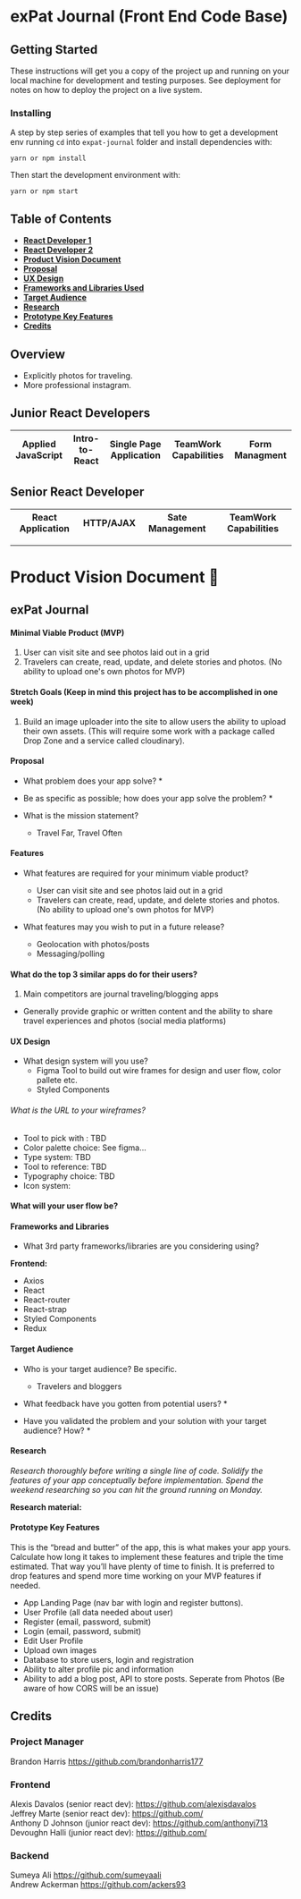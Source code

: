 # exPat Journal (Front End Code Base)
## Getting Started

These instructions will get you a copy of the project up and running on your local machine for development and testing purposes. See deployment for notes on how to deploy the project on a live system.

### Installing

A step by step series of examples that tell you how to get a development env running
`cd` into `expat-journal` folder and install dependencies with:

```
yarn or npm install
```

Then start the development environment with: 

```
yarn or npm start
```
## Table of Contents

- **[React Developer 1](#junior-react-developers)**<br>
- **[React Developer 2](#senior-react-developer)**<br>
- **[Product Vision Document](#exPat-Journal)**<br>
- **[Proposal](#proposal)**<br>
- **[UX Design](#ux-design)**<br>
- **[Frameworks and Libraries Used](#frameworks-and-libraries)**<br>
- **[Target Audience](#target-audience)**<br>
- **[Research](#research)**<br>
- **[Prototype Key Features](#prototype-key-features)**<br>
- **[Credits](#credits)**<br>

## <a name='overview'></a>Overview
- Explicitly photos for traveling. 
- More professional instagram.

## Junior React Developers
Applied JavaScript | Intro-to-React| Single Page Application | TeamWork Capabilities | Form Managment
| --------------------- | ---------------------- | --------------------- | -------------------- | ------------ |


## Senior React Developer
React Application | HTTP/AJAX | Sate Management | TeamWork Capabilities |
| --------------------- | ---------------------- | --------------------- | -------------------- |


---

# Product Vision Document :tada:

## exPat Journal


#### Minimal Viable Product (MVP)

1. User can visit site and see photos laid out in a grid
2. Travelers can create, read, update, and delete stories and photos. (No ability to upload one's own photos for MVP)

#### Stretch Goals (Keep in mind this project has to be accomplished in one week)
1. Build an image uploader into the site to allow users the ability to upload their own assets. (This will require some work with a package called Drop Zone and a service called cloudinary).

#### Proposal
- What problem does your app solve?
  * 

- Be as specific as possible; how does your app solve the problem?
  * 
- What is the mission statement? 
  * Travel Far, Travel Often


#### Features
- What features are required for your minimum viable product?
  * User can visit site and see photos laid out in a grid  
  * Travelers can create, read, update, and delete stories and photos. (No ability to upload one's own photos for MVP)

- What features may you wish to put in a future release?
  * Geolocation with photos/posts
  * Messaging/polling 

#### What do the top 3 similar apps do for their users?
1. Main competitors are journal traveling/blogging apps
* Generally provide graphic or written content and the ability to share travel experiences and photos (social media platforms) 




#### UX Design
- What design system will you use?
  * Figma Tool to build out wire frames for design and user flow, color pallete etc.
  * Styled Components
  
###### What is the URL to your wireframes?


  * Tool to pick with : TBD
  * Color palette choice: See figma...
  * Type system: TBD
  * Tool to reference: TBD
  * Typography choice: TBD
  * Icon system:


#### What will your user flow be?


#### Frameworks and Libraries
- What 3rd party frameworks/libraries are you considering using?

**Frontend:**
- Axios
- React
- React-router
- React-strap
- Styled Components
- Redux

#### Target Audience

- Who is your target audience? Be specific.
  * Travelers and bloggers

- What feedback have you gotten from potential users?
  * 

- Have you validated the problem and your solution with your target audience? How?
  *  

#### Research
_Research thoroughly before writing a single line of code. Solidify the features of your app conceptually before implementation. Spend the weekend researching so you can hit the ground running on Monday._

**Research material:**



#### Prototype Key Features
This is the “bread and butter” of the app, this is what makes your app yours. Calculate how long it takes to implement these features and triple the time estimated. That way you’ll have plenty of time to finish. It is preferred to drop features and spend more time working on your MVP features if needed.

- App Landing Page (nav bar with login and register buttons).
- User Profile (all data needed about user)
- Register (email, password, submit)
- Login (email, password, submit)
- Edit User Profile
- Upload own images 
- Database to store users, login and registration
- Ability to alter profile pic and information
- Ability to add a blog post, API to store posts. Seperate from Photos (Be aware of how CORS will be an issue)


## Credits
### Project Manager
Brandon Harris https://github.com/brandonharris177 <br>

### Frontend
Alexis Davalos (senior react dev): https://github.com/alexisdavalos <br>
Jeffrey Marte (senior react dev): https://github.com/ <br>
Anthony D Johnson (junior react dev): https://github.com/anthonyj713 <br>
Devoughn Halli (junior react dev): https://github.com/ <br>

### Backend
Sumeya Ali https://github.com/sumeyaali <br>
Andrew Ackerman https://github.com/ackers93 <br>
